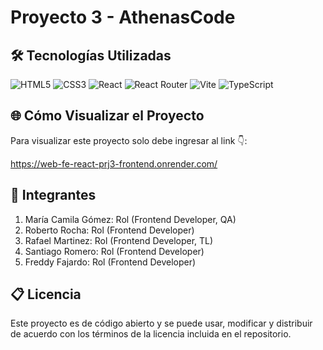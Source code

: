 # Proyecto 3 - AthenasCode

## 🛠️ Tecnologías Utilizadas
![HTML5](https://img.shields.io/badge/html5-%23E34F26.svg?style=for-the-badge&logo=html5&logoColor=white)
![CSS3](https://img.shields.io/badge/css3-%231572B6.svg?style=for-the-badge&logo=css3&logoColor=white)
![React](https://img.shields.io/badge/react-%2320232a.svg?style=for-the-badge&logo=react&logoColor=%2361DAFB)
![React Router](https://img.shields.io/badge/React_Router-CA4245?style=for-the-badge&logo=react-router&logoColor=white)
![Vite](https://img.shields.io/badge/vite-%23646CFF.svg?style=for-the-badge&logo=vite&logoColor=white)
![TypeScript](https://img.shields.io/badge/typescript-%23007ACC.svg?style=for-the-badge&logo=typescript&logoColor=white)

## 🌐 Cómo Visualizar el Proyecto
Para visualizar este proyecto solo debe ingresar al link 👇:

https://web-fe-react-prj3-frontend.onrender.com/

## 👥 Integrantes
1. María Camila Gómez: Rol (Frontend Developer, QA)
2. Roberto Rocha: Rol (Frontend Developer)
3. Rafael Martinez: Rol (Frontend Developer, TL)
4. Santiago Romero: Rol (Frontend Developer)
5. Freddy Fajardo: Rol (Frontend Developer)

## 📋 Licencia
Este proyecto es de código abierto y se puede usar, modificar y distribuir de acuerdo con los términos de la licencia incluida en el repositorio.

